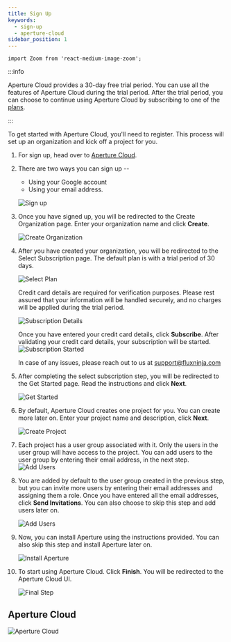 ```yaml
---
title: Sign Up
keywords:
  - sign-up
  - aperture-cloud
sidebar_position: 1
---
```


```mdx-code-block
import Zoom from 'react-medium-image-zoom';
```

:::info

Aperture Cloud provides a 30-day free trial period. You can use all the features
of Aperture Cloud during the trial period. After the trial period, you can
choose to continue using Aperture Cloud by subscribing to one of the [plans][].

:::

To get started with Aperture Cloud, you'll need to register. This process will
set up an organization and kick off a project for you.

1. For sign up, head over to
   [Aperture Cloud](https://app.fluxninja.com/sign-up).
2. There are two ways you can sign up --

   - Using your Google account
   - Using your email address.

   ![Sign up](./assets/sign-up.png)

3. Once you have signed up, you will be redirected to the Create Organization
   page. Enter your organization name and click **Create**.

   ![Create Organization](./assets/create-organization.png)

4. After you have created your organization, you will be redirected to the
   Select Subscription page. The default plan is with a trial period of 30 days.

   ![Select Plan](./assets/select-subscription.png)

   Credit card details are required for verification purposes. Please rest
   assured that your information will be handled securely, and no charges will
   be applied during the trial period.

   ![Subscription Details](./assets/subscription-plan.png)

   Once you have entered your credit card details, click **Subscribe**. After
   validating your credit card details, your subscription will be started.
   ![Subscription Started](./assets/subscription-started.png)

   In case of any issues, please reach out to us at <support@fluxninja.com>

5. After completing the select subscription step, you will be redirected to the
   Get Started page. Read the instructions and click **Next**.

   ![Get Started](./assets/get-started.png)

6. By default, Aperture Cloud creates one project for you. You can create more
   later on. Enter your project name and description, click **Next**.

   ![Create Project](./assets/project-name.png)

7. Each project has a user group associated with it. Only the users in the user
   group will have access to the project. You can add users to the user group by
   entering their email address, in the next step.
   ![Add Users](./assets/usergroups.png)

8. You are added by default to the user group created in the previous step, but
   you can invite more users by entering their email addresses and assigning
   them a role. Once you have entered all the email addresses, click **Send
   Invitations**. You can also choose to skip this step and add users later on.

   ![Add Users](./assets/invite-members.png)

9. Now, you can install Aperture using the instructions provided. You can also
   skip this step and install Aperture later on.

   ![Install Aperture](./assets/install-aperture.png)

10. To start using Aperture Cloud. Click **Finish**. You will be redirected to
    the Aperture Cloud UI.

    ![Final Step](./assets/thats-all.png)

## Aperture Cloud

![Aperture Cloud](./assets/console-view.png)

[plans]: https://www.fluxninja.com/pricing
